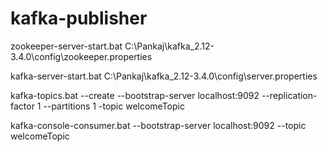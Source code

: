 # kafka-publisher
zookeeper-server-start.bat C:\Pankaj\kafka_2.12-3.4.0\config\zookeeper.properties


kafka-server-start.bat C:\Pankaj\kafka_2.12-3.4.0\config\server.properties


kafka-topics.bat --create --bootstrap-server localhost:9092 --replication-factor 1 --partitions 1 -topic welcomeTopic


kafka-console-consumer.bat --bootstrap-server localhost:9092 --topic welcomeTopic



